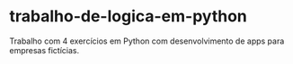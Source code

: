 # trabalho-de-logica-em-python
Trabalho com 4 exercícios em Python com desenvolvimento de apps para empresas fictícias.
